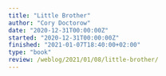 ```yaml
---
title: "Little Brother"
author: "Cory Doctorow"
date: "2020-12-31T00:00:00Z"
started: "2020-12-31T00:00:00Z"
finished: "2021-01-07T18:40:00+02:00"
type: "book"
review: /weblog/2021/01/08/little-brother/
---
```

